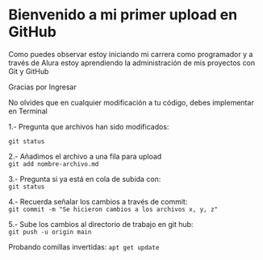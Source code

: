 <h1>Bienvenido a mi primer upload en GitHub</h1>
<p>Como puedes observar estoy iniciando mi carrera como programador y a través de Alura estoy aprendiendo la administración de mis proyectos con Git y GitHub</p>
<p>Gracias por Ingresar</p>
<p>No olvides que en cualquier modificación a tu código, debes implementar en Terminal</p>
<p>
1.- Pregunta que archivos han sido modificados:<br>

`git status`

2.- Añadimos el archivo a una fila para upload<br>
`git add nombre-archivo.md`

3.- Pregunta si ya está en cola de subida con:<br>
`git status`

4.- Recuerda señalar los cambios a través de commit:<br>
`git commit -m "Se hicieron cambios a los archivos x, y, z"`

5.- Sube los cambios al directorio de trabajo en git hub:<br>
`git push -u origin main`
</p>

Probando comillas invertidas:
`apt get update`